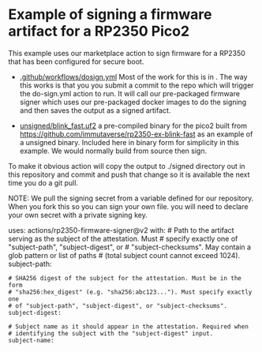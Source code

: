 # Example of signing a firmware artifact for a RP2350 Pico2
This example uses our marketplace action to sign firmware 
for a RP2350 that has been configured for secure boot.

* [.github/workflows/dosign.yml](.github/workflows/dosign.yml)
  Most of the work for this is in .  The way this works is that
  you you submit a commit to the repo which will trigger the 
  do-sign.yml action to run. It will call our pre-packaged 
  firmware signer which uses our pre-packaged docker images 
  to do the signing and then saves the output as a signed 
  artifact.    
  
* [unsigned/blink_fast.uf2](unsigned/blink_fast.uf2)
  a pre-compiled binary for the pico2 built from 
  https://github.com/immutaverse/rp2350-ex-blink-fast 
  as an example of a unsigned binary.   Included here 
  in binary form for simplicity in this example.  We would
  normally build from source then sign.


To make it obvious action will copy the output to ./signed directory
out in this repository and commit and push that change so it is 
available the next time you do a git pull. 

NOTE: We pull the signing secret from a variable defined for our 
repository.  When you fork this so you can sign your own file.
you will need to declare your own secret with a private signing 
key. 



uses: actions/rp2350-firmware-signer@v2
  with:
    # Path to the artifact serving as the subject of the attestation. Must
    # specify exactly one of "subject-path", "subject-digest", or
    # "subject-checksums". May contain a glob pattern or list of paths
    # (total subject count cannot exceed 1024).
    subject-path:

    # SHA256 digest of the subject for the attestation. Must be in the form
    # "sha256:hex_digest" (e.g. "sha256:abc123..."). Must specify exactly one
    # of "subject-path", "subject-digest", or "subject-checksums".
    subject-digest:

    # Subject name as it should appear in the attestation. Required when
    # identifying the subject with the "subject-digest" input.
    subject-name: